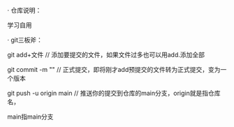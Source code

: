 · 仓库说明：

学习自用

· git三板斧：

git add+文件 // 添加要提交的文件，如果文件过多也可以用add.添加全部

git commit -m "" // 正式提交，即将刚才add预提交的文件转为正式提交，变为一个版本

git push -u origin main // 推送你的提交到仓库的main分支，origin就是指仓库名，

main指main分支